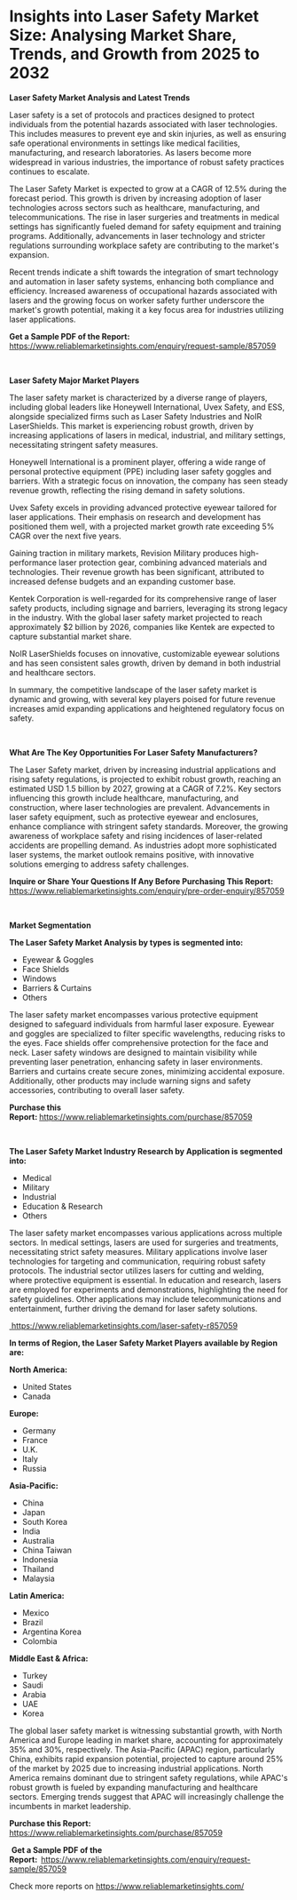 <p><h1>Insights into Laser Safety Market Size: Analysing Market Share, Trends, and Growth from 2025 to 2032</h1></p><p><strong>Laser Safety Market Analysis and Latest Trends</strong></p>
<p><p>Laser safety is a set of protocols and practices designed to protect individuals from the potential hazards associated with laser technologies. This includes measures to prevent eye and skin injuries, as well as ensuring safe operational environments in settings like medical facilities, manufacturing, and research laboratories. As lasers become more widespread in various industries, the importance of robust safety practices continues to escalate.</p><p>The Laser Safety Market is expected to grow at a CAGR of 12.5% during the forecast period. This growth is driven by increasing adoption of laser technologies across sectors such as healthcare, manufacturing, and telecommunications. The rise in laser surgeries and treatments in medical settings has significantly fueled demand for safety equipment and training programs. Additionally, advancements in laser technology and stricter regulations surrounding workplace safety are contributing to the market's expansion.</p><p>Recent trends indicate a shift towards the integration of smart technology and automation in laser safety systems, enhancing both compliance and efficiency. Increased awareness of occupational hazards associated with lasers and the growing focus on worker safety further underscore the market's growth potential, making it a key focus area for industries utilizing laser applications.</p></p>
<p><strong>Get a Sample PDF of the Report:&nbsp;</strong> <a href="https://www.reliablemarketinsights.com/enquiry/request-sample/857059?utm_campaign=2636&utm_medium=2&utm_source=Github&utm_content=ia&utm_term=08042025&utm_id=laser-safety">https://www.reliablemarketinsights.com/enquiry/request-sample/857059</a></p>
<p>&nbsp;</p>
<p><strong>Laser Safety Major Market Players</strong></p>
<p><p>The laser safety market is characterized by a diverse range of players, including global leaders like Honeywell International, Uvex Safety, and ESS, alongside specialized firms such as Laser Safety Industries and NoIR LaserShields. This market is experiencing robust growth, driven by increasing applications of lasers in medical, industrial, and military settings, necessitating stringent safety measures.</p><p>Honeywell International is a prominent player, offering a wide range of personal protective equipment (PPE) including laser safety goggles and barriers. With a strategic focus on innovation, the company has seen steady revenue growth, reflecting the rising demand in safety solutions.</p><p>Uvex Safety excels in providing advanced protective eyewear tailored for laser applications. Their emphasis on research and development has positioned them well, with a projected market growth rate exceeding 5% CAGR over the next five years.</p><p>Gaining traction in military markets, Revision Military produces high-performance laser protection gear, combining advanced materials and technologies. Their revenue growth has been significant, attributed to increased defense budgets and an expanding customer base.</p><p>Kentek Corporation is well-regarded for its comprehensive range of laser safety products, including signage and barriers, leveraging its strong legacy in the industry. With the global laser safety market projected to reach approximately $2 billion by 2026, companies like Kentek are expected to capture substantial market share.</p><p>NoIR LaserShields focuses on innovative, customizable eyewear solutions and has seen consistent sales growth, driven by demand in both industrial and healthcare sectors.</p><p>In summary, the competitive landscape of the laser safety market is dynamic and growing, with several key players poised for future revenue increases amid expanding applications and heightened regulatory focus on safety.</p></p>
<p>&nbsp;</p>
<p><strong>What Are The Key Opportunities For Laser Safety Manufacturers?</strong></p>
<p><p>The Laser Safety market, driven by increasing industrial applications and rising safety regulations, is projected to exhibit robust growth, reaching an estimated USD 1.5 billion by 2027, growing at a CAGR of 7.2%. Key sectors influencing this growth include healthcare, manufacturing, and construction, where laser technologies are prevalent. Advancements in laser safety equipment, such as protective eyewear and enclosures, enhance compliance with stringent safety standards. Moreover, the growing awareness of workplace safety and rising incidences of laser-related accidents are propelling demand. As industries adopt more sophisticated laser systems, the market outlook remains positive, with innovative solutions emerging to address safety challenges.</p></p>
<p><strong>Inquire or Share Your Questions If Any Before Purchasing This Report:</strong> <a href="https://www.reliablemarketinsights.com/enquiry/pre-order-enquiry/857059?utm_campaign=2636&utm_medium=2&utm_source=Github&utm_content=ia&utm_term=08042025&utm_id=laser-safety">https://www.reliablemarketinsights.com/enquiry/pre-order-enquiry/857059</a></p>
<p>&nbsp;</p>
<p><strong>Market Segmentation</strong></p>
<p><strong>The Laser Safety Market Analysis by types is segmented into:</strong></p>
<p><ul><li>Eyewear & Goggles</li><li>Face Shields</li><li>Windows</li><li>Barriers & Curtains</li><li>Others</li></ul></p>
<p><p>The laser safety market encompasses various protective equipment designed to safeguard individuals from harmful laser exposure. Eyewear and goggles are specialized to filter specific wavelengths, reducing risks to the eyes. Face shields offer comprehensive protection for the face and neck. Laser safety windows are designed to maintain visibility while preventing laser penetration, enhancing safety in laser environments. Barriers and curtains create secure zones, minimizing accidental exposure. Additionally, other products may include warning signs and safety accessories, contributing to overall laser safety.</p></p>
<p><strong>Purchase this Report:&nbsp;</strong><a href="https://www.reliablemarketinsights.com/purchase/857059?utm_campaign=2636&utm_medium=2&utm_source=Github&utm_content=ia&utm_term=08042025&utm_id=laser-safety">https://www.reliablemarketinsights.com/purchase/857059</a></p>
<p>&nbsp;</p>
<p><strong>The Laser Safety Market Industry Research by Application is segmented into:</strong></p>
<p><ul><li>Medical</li><li>Military</li><li>Industrial</li><li>Education & Research</li><li>Others</li></ul></p>
<p><p>The laser safety market encompasses various applications across multiple sectors. In medical settings, lasers are used for surgeries and treatments, necessitating strict safety measures. Military applications involve laser technologies for targeting and communication, requiring robust safety protocols. The industrial sector utilizes lasers for cutting and welding, where protective equipment is essential. In education and research, lasers are employed for experiments and demonstrations, highlighting the need for safety guidelines. Other applications may include telecommunications and entertainment, further driving the demand for laser safety solutions.</p></p>
<p><a href="https://www.reliablemarketinsights.com/laser-safety-r857059?utm_campaign=2636&utm_medium=2&utm_source=Github&utm_content=ia&utm_term=08042025&utm_id=laser-safety">&nbsp;https://www.reliablemarketinsights.com/laser-safety-r857059</a></p>
<p><strong>In terms of Region, the Laser Safety Market Players available by Region are:</strong></p>
<p>
    <p> <strong> North America: </strong>
        <ul>
            <li>United States</li>
            <li>Canada</li>
        </ul>
        </p> 
    <p> <strong> Europe: </strong>
        <ul>
            <li>Germany</li>
            <li>France</li>
            <li>U.K.</li>
            <li>Italy</li>
            <li>Russia</li>
        </ul>
        </p> 
    <p> <strong> Asia-Pacific: </strong>
        <ul>
            <li>China</li>
            <li>Japan</li>
            <li>South Korea</li>
            <li>India</li>
            <li>Australia</li>
            <li>China Taiwan</li>
            <li>Indonesia</li>
            <li>Thailand</li>
            <li>Malaysia</li>
        </ul>
        </p> 
    <p> <strong> Latin America: </strong>
        <ul>
            <li>Mexico</li>
            <li>Brazil</li>
            <li>Argentina Korea</li>
            <li>Colombia</li>
        </ul>
        </p> 
    <p> <strong> Middle East & Africa: </strong>
        <ul>
            <li>Turkey</li>
            <li>Saudi</li>
            <li>Arabia</li>
            <li>UAE</li>
            <li>Korea</li>
        </ul>
    </p>
    </p>
<p><p>The global laser safety market is witnessing substantial growth, with North America and Europe leading in market share, accounting for approximately 35% and 30%, respectively. The Asia-Pacific (APAC) region, particularly China, exhibits rapid expansion potential, projected to capture around 25% of the market by 2025 due to increasing industrial applications. North America remains dominant due to stringent safety regulations, while APAC's robust growth is fueled by expanding manufacturing and healthcare sectors. Emerging trends suggest that APAC will increasingly challenge the incumbents in market leadership.</p></p>
<p><strong>Purchase this Report: </strong><a href="https://www.reliablemarketinsights.com/purchase/857059?utm_campaign=2636&utm_medium=2&utm_source=Github&utm_content=ia&utm_term=08042025&utm_id=laser-safety">https://www.reliablemarketinsights.com/purchase/857059</a></p>
<p>&nbsp;<strong>Get a Sample PDF of the Report:&nbsp;&nbsp;</strong><a href="https://www.reliablemarketinsights.com/enquiry/request-sample/857059?utm_campaign=2636&utm_medium=2&utm_source=Github&utm_content=ia&utm_term=08042025&utm_id=laser-safety">https://www.reliablemarketinsights.com/enquiry/request-sample/857059</a></p>
<p><strong></strong></p>
<p>Check more reports on <a href="https://www.reliablemarketinsights.com/?utm_campaign=2636&utm_medium=2&utm_source=Github&utm_content=ia&utm_term=08042025&utm_id=laser-safety">https://www.reliablemarketinsights.com/</a></p>